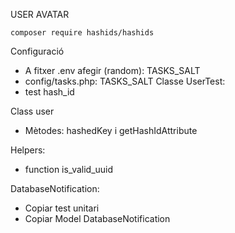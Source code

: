 USER AVATAR

```
composer require hashids/hashids
```

Configuració
- A fitxer .env afegir (random): TASKS_SALT
- config/tasks.php: TASKS_SALT
Classe UserTest:
- test hash_id

Class user
- Mètodes: hashedKey i getHashIdAttribute


Helpers:

- function is_valid_uuid

DatabaseNotification:
- Copiar test unitari
- Copiar Model DatabaseNotification

